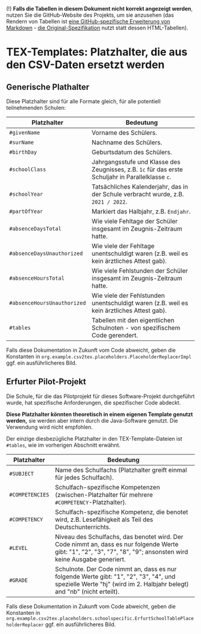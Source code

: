 (!) **Falls die Tabellen in diesem Dokument nicht korrekt angezeigt werden**, nutzen Sie die GitHub-Website des Projekts, um sie anzusehen 
(das Rendern von Tabellen ist [eine GitHub-spezifische Erweiterung von Markdown](https://github.github.com/gfm/#tables-extension-) -
[die Original-Spezifikation](https://daringfireball.net/projects/markdown/syntax#html) nutzt statt dessen HTML-Tabellen).


# TEX-Templates: Platzhalter, die aus den CSV-Daten ersetzt werden

## Generische Plathalter

Diese Platzhalter sind für alle Formate gleich, für alle potentiell teilnehmenden Schulen:

| Platzhalter | Bedeutung |
| --- | --- |
| `#givenName` | Vorname des Schülers. |
| `#surName` | Nachname des Schülers. |
| `#birthDay` | Geburtsdatum des Schülers. |
| `#schoolClass` | Jahrgangsstufe und Klasse des Zeugnisses, z.B. `1c` für das erste Schuljahr in Parallelklasse `c`. |
| `#schoolYear` | Tatsächliches Kalenderjahr, das in der Schule verbracht wurde, z.B. `2021 / 2022`. |
| `#partOfYear` | Markiert das Halbjahr, z.B. `Endjahr`. |
| `#absenceDaysTotal` | Wie viele Fehltage der Schüler insgesamt im Zeugnis-Zeitraum hatte. |
| `#absenceDaysUnauthorized` | Wie viele der Fehltage unentschuldigt waren (z.B. weil es kein ärztliches Attest gab). |
| `#absenceHoursTotal` | Wie viele Fehlstunden der Schüler insgesamt im Zeugnis-Zeitraum hatte. |
| `#absenceHoursUnauthorized` | Wie viele der Fehlstunden unentschuldigt waren (z.B. weil es kein ärztliches Attest gab). |
| `#tables` | Tabellen mit den eigentlichen Schulnoten - von spezifischem Code gerendert. |

Falls diese Dokumentation in Zukunft vom Code abweicht, geben die Konstanten in 
`org.example.csv2tex.placeholders.PlaceholderReplacerImpl` ggf. ein ausführlicheres Bild.

## Erfurter Pilot-Projekt

Die Schule, für die das Pilotprojekt für dieses Software-Projekt durchgeführt wurde, hat spezifische Anforderungen, 
die spezifischer Code abdeckt.

**Diese Platzhalter könnten theoretisch in einem eigenen Template genutzt werden,** sie werden aber intern durch die 
Java-Software genutzt. Die Verwendung wird nicht empfohlen.

Der einzige diesbezügliche Platzhalter in den TEX-Template-Dateien ist `#tables`, wie im vorherigen Abschnitt erwähnt.

| Platzhalter | Bedeutung |
| --- | --- |
| `#SUBJECT` |  Name des Schulfachs (Platzhalter greift einmal für jedes Schulfach). |
| `#COMPETENCIES` | Schulfach-spezifische Kompetenzen (zwischen-Platzhalter für mehrere `#COMPETENCY`-Platzhalter). |
| `#COMPETENCY` | Schulfach-spezifische Kompetenz, die benotet wird, z.B. Lesefähigkeit als Teil des Deutschunterrichts. |
| `#LEVEL` | Niveau des Schulfachs, das benotet wird. Der Code nimmt an, dass es nur folgende Werte gibt: "1", "2", "3", "7", "8", "9"; ansonsten wird keine Ausgabe generiert. |
| `#GRADE` | Schulnote. Der Code nimmt an, dass es nur folgende Werte gibt: "1", "2", "3", "4", und spezielle Werte "hj" (wird im 2. Halbjahr belegt) and "nb" (nicht erteilt).|

Falls diese Dokumentation in Zukunft vom Code abweicht, geben die Konstanten in
`org.example.csv2tex.placeholders.schoolspecific.ErfurtSchoolTablePlaceholderReplacer` ggf. ein ausführlicheres Bild.
